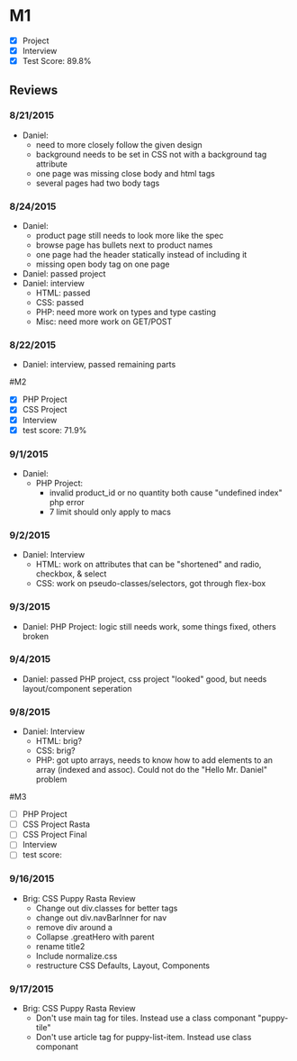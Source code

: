# M1

- [x] Project
- [x] Interview
- [x] Test Score: 89.8%

## Reviews

### 8/21/2015
- Daniel:
  - need to more closely follow the given design
  - background needs to be set in CSS not with a background tag attribute
  - one page was missing close body and html tags
  - several pages had two body tags

### 8/24/2015
- Daniel:
  - product page still needs to look more like the spec
  - browse page has bullets next to product names
  - one page had the header statically instead of including it
  - missing open body tag on one page
- Daniel: passed project
- Daniel: interview
  - HTML: passed
  - CSS: passed
  - PHP: need more work on types and type casting
  - Misc: need more work on GET/POST

### 8/22/2015
- Daniel: interview, passed remaining parts

#M2

- [x] PHP Project
- [x] CSS Project
- [x] Interview
- [x] test score: 71.9%

### 9/1/2015
- Daniel:
  - PHP Project:
    - invalid product_id or no quantity both cause "undefined index" php error
    - 7 limit should only apply to macs

### 9/2/2015
- Daniel: Interview
  - HTML: work on attributes that can be "shortened" and radio, checkbox, & select
  - CSS: work on pseudo-classes/selectors, got through flex-box

### 9/3/2015
- Daniel: PHP Project: logic still needs work, some things fixed, others broken

### 9/4/2015
- Daniel: passed PHP project, css project "looked" good, but needs layout/component seperation

### 9/8/2015
- Daniel: Interview
  - HTML: brig?
  - CSS: brig?
  - PHP: got upto arrays, needs to know how to add elements to an array (indexed and assoc). Could not do the "Hello Mr. Daniel" problem

#M3

- [ ] PHP Project
- [ ] CSS Project Rasta
- [ ] CSS Project Final
- [ ] Interview
- [ ] test score: 

### 9/16/2015
- Brig: CSS Puppy Rasta Review
  - Change out div.classes for better tags
  - change out div.navBarInner for nav
  - remove div around a
  - Collapse .greatHero with parent
  - rename title2
  - Include normalize.css
  - restructure CSS Defaults, Layout, Components

### 9/17/2015
- Brig: CSS Puppy Rasta Review
  - Don't use main tag for tiles. Instead use a class componant "puppy-tile"
  - Don't use article tag for puppy-list-item. Instead use class componant

